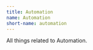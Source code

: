 ```yaml
---
title: Automation
name: Automation
short-name: automation 
---
```


All things related to Automation.